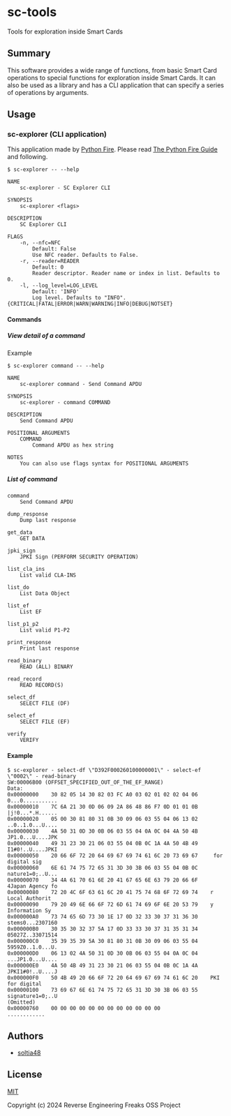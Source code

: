 # sc-tools

Tools for exploration inside Smart Cards

## Summary

This software provides a wide range of functions, from basic Smart Card operations to special functions for exploration inside Smart Cards. It can also be used as a library and has a CLI application that can specify a series of operations by arguments.

## Usage

### sc-explorer (CLI application)

This application made by [Python Fire](https://github.com/google/python-fire). Please read [The Python Fire Guide](https://github.com/google/python-fire/blob/master/docs/guide.md) and following.

```
$ sc-explorer -- --help

NAME
    sc-explorer - SC Explorer CLI

SYNOPSIS
    sc-explorer <flags>

DESCRIPTION
    SC Explorer CLI

FLAGS
    -n, --nfc=NFC
        Default: False
        Use NFC reader. Defaults to False.
    -r, --reader=READER
        Default: 0
        Reader descriptor. Reader name or index in list. Defaults to 0.
    -l, --log_level=LOG_LEVEL
        Default: 'INFO'
        Log level. Defaults to "INFO". {CRITICAL|FATAL|ERROR|WARN|WARNING|INFO|DEBUG|NOTSET}
```

#### Commands

##### View detail of a command

Example

```
$ sc-explorer command -- --help

NAME
    sc-explorer command - Send Command APDU

SYNOPSIS
    sc-explorer - command COMMAND

DESCRIPTION
    Send Command APDU

POSITIONAL ARGUMENTS
    COMMAND
        Command APDU as hex string

NOTES
    You can also use flags syntax for POSITIONAL ARGUMENTS
```

##### List of command

```
command
    Send Command APDU

dump_response
    Dump last response

get_data
    GET DATA

jpki_sign
    JPKI Sign (PERFORM SECURITY OPERATION)

list_cla_ins
    List valid CLA-INS

list_do
    List Data Object

list_ef
    List EF

list_p1_p2
    List valid P1-P2

print_response
    Print last response

read_binary
    READ (ALL) BINARY

read_record
    READ RECORD(S)

select_df
    SELECT FILE (DF)

select_ef
    SELECT FILE (EF)

verify
    VERIFY
```

#### Example

```
$ sc-explorer - select-df \"D392F000260100000001\" - select-ef \"0002\" - read-binary
SW:00006B00 (OFFSET_SPECIFIED_OUT_OF_THE_EF_RANGE)
Data:
0x00000000    30 82 05 14 30 82 03 FC A0 03 02 01 02 02 04 06    0...0...........
0x00000010    7C 6A 21 30 0D 06 09 2A 86 48 86 F7 0D 01 01 0B    |j!0...*.H......
0x00000020    05 00 30 81 80 31 0B 30 09 06 03 55 04 06 13 02    ..0..1.0...U....
0x00000030    4A 50 31 0D 30 0B 06 03 55 04 0A 0C 04 4A 50 4B    JP1.0...U....JPK
0x00000040    49 31 23 30 21 06 03 55 04 0B 0C 1A 4A 50 4B 49    I1#0!..U....JPKI
0x00000050    20 66 6F 72 20 64 69 67 69 74 61 6C 20 73 69 67     for digital sig
0x00000060    6E 61 74 75 72 65 31 3D 30 3B 06 03 55 04 0B 0C    nature1=0;..U...
0x00000070    34 4A 61 70 61 6E 20 41 67 65 6E 63 79 20 66 6F    4Japan Agency fo
0x00000080    72 20 4C 6F 63 61 6C 20 41 75 74 68 6F 72 69 74    r Local Authorit
0x00000090    79 20 49 6E 66 6F 72 6D 61 74 69 6F 6E 20 53 79    y Information Sy
0x000000A0    73 74 65 6D 73 30 1E 17 0D 32 33 30 37 31 36 30    stems0...2307160
0x000000B0    30 35 30 32 37 5A 17 0D 33 33 30 37 31 35 31 34    05027Z..33071514
0x000000C0    35 39 35 39 5A 30 81 80 31 0B 30 09 06 03 55 04    5959Z0..1.0...U.
0x000000D0    06 13 02 4A 50 31 0D 30 0B 06 03 55 04 0A 0C 04    ...JP1.0...U....
0x000000E0    4A 50 4B 49 31 23 30 21 06 03 55 04 0B 0C 1A 4A    JPKI1#0!..U....J
0x000000F0    50 4B 49 20 66 6F 72 20 64 69 67 69 74 61 6C 20    PKI for digital 
0x00000100    73 69 67 6E 61 74 75 72 65 31 3D 30 3B 06 03 55    signature1=0;..U
(Omitted)
0x00000760    00 00 00 00 00 00 00 00 00 00 00 00                ............
```

## Authors

- [soltia48](https://github.com/soltia48)

## License

[MIT](https://opensource.org/licenses/MIT)

Copyright (c) 2024 Reverse Engineering Freaks OSS Project
